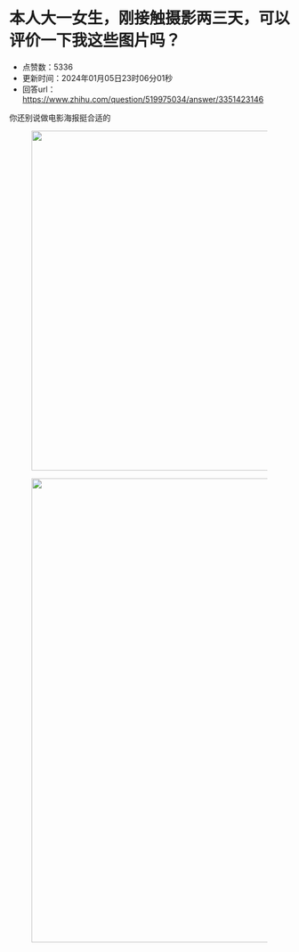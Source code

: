 # 本人大一女生，刚接触摄影两三天，可以评价一下我这些图片吗？
- 点赞数：5336
- 更新时间：2024年01月05日23时06分01秒
- 回答url：https://www.zhihu.com/question/519975034/answer/3351423146
<body>
 <p data-pid="U3LYbtEs">你还别说做电影海报挺合适的</p>
 <figure data-size="normal">
  <img src="https://picx.zhimg.com/50/v2-1b256ec3d8ab89b63d99aa19128fa483_720w.jpg?source=1940ef5c" data-caption="" data-size="normal" data-rawwidth="610" data-rawheight="809" data-original-token="v2-e28e7403d9bc0563bec2f5c8f9709a57" data-default-watermark-src="https://pic1.zhimg.com/50/v2-6d7d2b1b0d0798ad8ff4a4e3bb9f35b3_720w.jpg?source=1940ef5c" class="origin_image zh-lightbox-thumb" width="610" data-original="https://pic1.zhimg.com/v2-1b256ec3d8ab89b63d99aa19128fa483_r.jpg?source=1940ef5c">
 </figure>
 <figure data-size="normal">
  <img src="https://picx.zhimg.com/50/v2-327b624eee5a73c084112b2675b8766b_720w.jpg?source=1940ef5c" data-caption="" data-size="normal" data-rawwidth="833" data-rawheight="487" data-original-token="v2-87e768777db370366430b7958dbb5b54" data-default-watermark-src="https://pica.zhimg.com/50/v2-8ed753c442d002e7ce853a02956ba542_720w.jpg?source=1940ef5c" class="origin_image zh-lightbox-thumb" width="833" data-original="https://picx.zhimg.com/v2-327b624eee5a73c084112b2675b8766b_r.jpg?source=1940ef5c">
 </figure>
 <p></p>
</body>